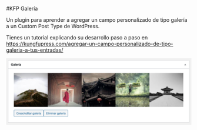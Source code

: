 #KFP Galería

Un plugin para aprender a agregar un campo personalizado de tipo galería a un Custom Post Type de WordPress.

Tienes un tutorial explicando su desarrollo paso a paso en https://kungfupress.com/agregar-un-campo-personalizado-de-tipo-galeria-a-tus-entradas/

![Captura de pantalla del plugin](img/metabox-gallery-custom-field.png)

